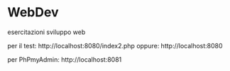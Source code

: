 # WebDev
esercitazioni sviluppo web 

per il test: http://localhost:8080/index2.php
oppure: http://localhost:8080

per PhPmyAdmin:
http://localhost:8081

